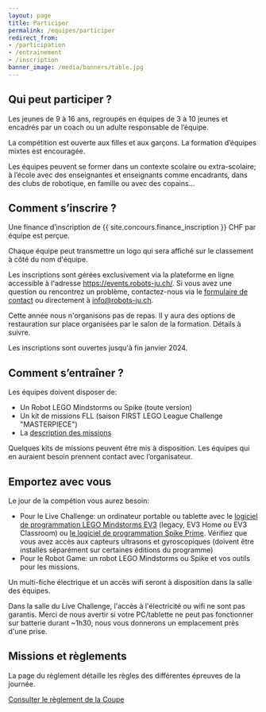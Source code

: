 ```yaml
---
layout: page
title: Participer
permalink: /equipes/participer
redirect_from:
- /participation
- /entrainement
- /inscription
banner_image: /media/banners/table.jpg
---
```


## Qui peut participer ?

Les jeunes de 9 à 16 ans, regroupés en équipes de 3 à 10 jeunes et encadrés
par un coach ou un adulte responsable de l’équipe.

La compétition est ouverte aux filles et aux garçons.
La formation d’équipes mixtes est encouragée.

Les équipes peuvent se former dans un contexte scolaire ou extra-scolaire;
à l’école avec des enseignantes et enseignants comme encadrants,
dans des clubs de robotique, en famille ou avec des copains…

## Comment s’inscrire ?

Une finance d’inscription de {{ site.concours.finance_inscription }} CHF par équipe est perçue.

Chaque équipe peut transmettre un logo qui sera affiché sur le classement à côté du nom d'équipe.

Les inscriptions sont gérées exclusivement via la plateforme en ligne accessible à l'adresse <https://events.robots-ju.ch/>.
Si vous avez une question ou rencontrez un problème, contactez-nous via le [formulaire de contact](/contact) ou directement à <info@robots-ju.ch>.

Cette année nous n'organisons pas de repas.
Il y aura des options de restauration sur place organisées par le salon de la formation.
Détails à suivre.

Les inscriptions sont ouvertes jusqu'à fin janvier 2024.

## Comment s’entraîner ?

Les équipes doivent disposer de:

- Un Robot LEGO Mindstorms ou Spike (toute version)
- Un kit de missions FLL (saison FIRST LEGO League Challenge "MASTERPIECE")
- La [description des missions](https://www.first-lego-league.org/en/2023-24-season/season-documents)

Quelques kits de missions peuvent être mis à disposition.
Les équipes qui en auraient besoin prennent contact avec l’organisateur.

## Emportez avec vous

Le jour de la compétion vous aurez besoin:

- Pour le Live Challenge: un ordinateur portable ou tablette avec le [logiciel de programmation LEGO Mindstorms EV3](https://www.lego.com/fr-fr/themes/mindstorms/downloads) (legacy, EV3 Home ou EV3 Classroom) ou [le logiciel de programmation Spike Prime](https://education.lego.com/fr-fr/downloads/spike-app/software). Vérifiez que vous avez accès aux capteurs ultrasons et gyroscopiques (doivent être installés séparément sur certaines éditions du programme)
- Pour le Robot Game: un robot LEGO Mindstorms ou Spike et vos outils pour les missions.

Un multi-fiche électrique et un accès wifi seront à disposition dans la salle des équipes.

Dans la salle du Live Challenge, l'accès à l'électricité ou wifi ne sont pas garantis.
Merci de nous avertir si votre PC/tablette ne peut pas fonctionner sur batterie durant ~1h30, nous vous donnerons un emplacement près d'une prise.

## Missions et règlements

La page du règlement détaille les règles des différentes épreuves de la journée.

<a class="btn btn-default" href="/equipes/reglement">Consulter le règlement de la Coupe</a>
